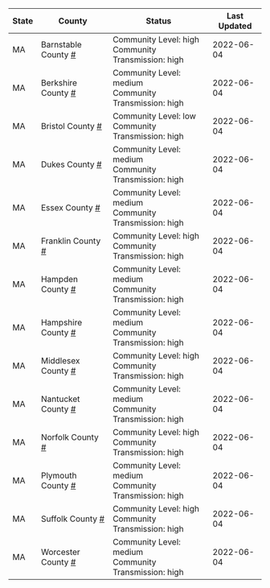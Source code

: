 State | County | Status | Last Updated
--- | --- | --- | --- 
MA | Barnstable County <a href="#barnstable_county">#</a> | <a name="barnstable_county"></a>Community Level: high<br/>Community Transmission: high | 2022-06-04
MA | Berkshire County <a href="#berkshire_county">#</a> | <a name="berkshire_county"></a>Community Level: medium<br/>Community Transmission: high | 2022-06-04
MA | Bristol County <a href="#bristol_county">#</a> | <a name="bristol_county"></a>Community Level: low<br/>Community Transmission: high | 2022-06-04
MA | Dukes County <a href="#dukes_county">#</a> | <a name="dukes_county"></a>Community Level: medium<br/>Community Transmission: high | 2022-06-04
MA | Essex County <a href="#essex_county">#</a> | <a name="essex_county"></a>Community Level: medium<br/>Community Transmission: high | 2022-06-04
MA | Franklin County <a href="#franklin_county">#</a> | <a name="franklin_county"></a>Community Level: high<br/>Community Transmission: high | 2022-06-04
MA | Hampden County <a href="#hampden_county">#</a> | <a name="hampden_county"></a>Community Level: medium<br/>Community Transmission: high | 2022-06-04
MA | Hampshire County <a href="#hampshire_county">#</a> | <a name="hampshire_county"></a>Community Level: medium<br/>Community Transmission: high | 2022-06-04
MA | Middlesex County <a href="#middlesex_county">#</a> | <a name="middlesex_county"></a>Community Level: high<br/>Community Transmission: high | 2022-06-04
MA | Nantucket County <a href="#nantucket_county">#</a> | <a name="nantucket_county"></a>Community Level: medium<br/>Community Transmission: high | 2022-06-04
MA | Norfolk County <a href="#norfolk_county">#</a> | <a name="norfolk_county"></a>Community Level: high<br/>Community Transmission: high | 2022-06-04
MA | Plymouth County <a href="#plymouth_county">#</a> | <a name="plymouth_county"></a>Community Level: medium<br/>Community Transmission: high | 2022-06-04
MA | Suffolk County <a href="#suffolk_county">#</a> | <a name="suffolk_county"></a>Community Level: high<br/>Community Transmission: high | 2022-06-04
MA | Worcester County <a href="#worcester_county">#</a> | <a name="worcester_county"></a>Community Level: medium<br/>Community Transmission: high | 2022-06-04
